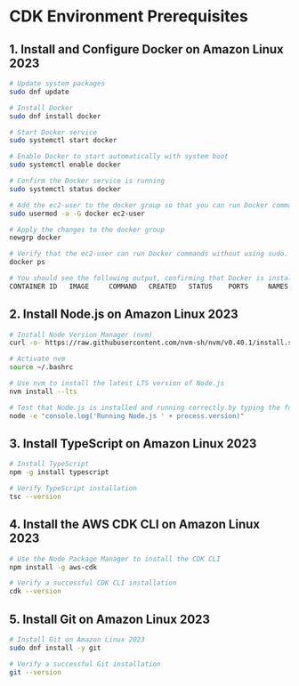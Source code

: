 # CDK Environment Prerequisites

## 1. Install and Configure Docker on Amazon Linux 2023

```bash
# Update system packages
sudo dnf update

# Install Docker 
sudo dnf install docker

# Start Docker service
sudo systemctl start docker

# Enable Docker to start automatically with system boot
sudo systemctl enable docker

# Confirm the Docker service is running 
sudo systemctl status docker

# Add the ec2-user to the docker group so that you can run Docker commands without using sudo
sudo usermod -a -G docker ec2-user

# Apply the changes to the docker group
newgrp docker

# Verify that the ec2-user can run Docker commands without using sudo.
docker ps

# You should see the following output, confirming that Docker is installed and running:
CONTAINER ID   IMAGE     COMMAND   CREATED   STATUS    PORTS     NAMES
```

## 2. Install Node.js on Amazon Linux 2023

```bash
# Install Node Version Manager (nvm)
curl -o- https://raw.githubusercontent.com/nvm-sh/nvm/v0.40.1/install.sh | bash

# Activate nvm 
source ~/.bashrc

# Use nvm to install the latest LTS version of Node.js
nvm install --lts

# Test that Node.js is installed and running correctly by typing the following
node -e "console.log('Running Node.js ' + process.version)"
```

## 3. Install TypeScript on Amazon Linux 2023

```bash
# Install TypeScript
npm -g install typescript

# Verify TypeScript installation
tsc --version
```

## 4. Install the AWS CDK CLI on Amazon Linux 2023

```bash
# Use the Node Package Manager to install the CDK CLI 
npm install -g aws-cdk

# Verify a successful CDK CLI installation
cdk --version
```

## 5. Install Git on Amazon Linux 2023

```bash
# Install Git on Amazon Linux 2023
sudo dnf install -y git

# Verify a successful Git installation
git --version
```